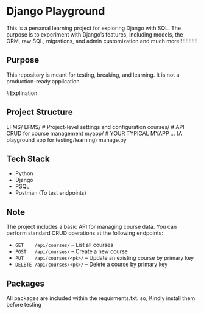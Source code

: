 # Django Playground

This is a personal learning project for exploring Django with SQL. 
The purpose is to experiment with Django’s features, including models, the ORM, raw SQL, migrations, and admin customization and much more!!!!!!!!!!!!

## Purpose

This repository is meant for testing, breaking, and learning. It is not a production-ready application.



#Explination
## Project Structure
LFMS/
  LFMS/ # Project-level settings and configuration
  courses/ # API CRUD for course management
  myapp/ # YOUR TYPICAL MYAPP ... (A playground app for testing/learning)
  manage.py

## Tech Stack

- Python
- Django
- PSQL
- Postman (To test endpoints)

## Note
The project includes a basic API for managing course data. You can perform standard CRUD operations at the following endpoints:

- `GET    /api/courses/` – List all courses
- `POST   /api/courses/` – Create a new course
- `PUT    /api/courses/<pk>/` – Update an existing course by primary key
- `DELETE /api/courses/<pk>/` – Delete a course by primary key

## Packages
All packages are included within the requirments.txt. so, Kindly install them before testing




